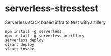# serverless-stresstest
Serverless stack based infra to test with artillery


```shell
npm install -g serverless
npm install -g serverless-artillery
serverless deploy
slsart deploy
slsart invoke
```